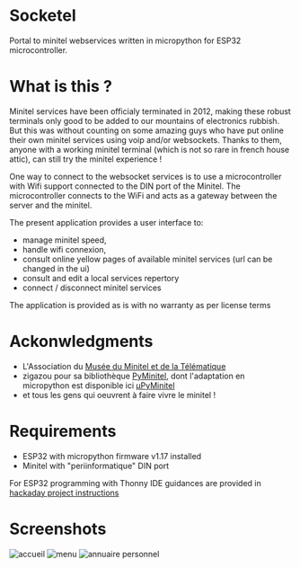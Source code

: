 # Socketel

Portal to minitel webservices written in micropython for ESP32 microcontroller.

# What is this ?

Minitel services have been officialy terminated in 2012, making these robust terminals only good to be added to our mountains of electronics rubbish. But this was without counting on some amazing guys who have put online their own minitel services using voip and/or websockets. Thanks to them, anyone with a working minitel terminal (which is not so rare in french house attic), can still try the minitel experience !

One way to connect to the websocket services is to use a microcontroller with Wifi support connected to the DIN port of the Minitel. The microcontroller connects to the WiFi and acts as a gateway between the server and the minitel.

The present application provides a user interface to:
* manage minitel speed, 
* handle wifi connexion,
* consult online yellow pages of available minitel services (url can be changed in the ui)
* consult and edit a local services repertory
* connect / disconnect minitel services

The application is provided as is with no warranty as per license terms

# Ackonwledgments

* L'Association du [Musée du Minitel et de la Télématique](https://www.museeminitel.fr/)
* zigazou pour sa bibliothèque [PyMinitel](https://github.com/Zigazou/PyMinitel), dont l'adaptation en micropython est disponible ici [µPyMinitel](https://github.com/iodeo/Minitel-ESP32/tree/main/upython/uPyMinitel)
* et tous les gens qui oeuvrent à faire vivre le minitel !

# Requirements

* ESP32 with micropython firmware v1.17 installed
* Minitel with "periinformatique" DIN port

For ESP32 programming with Thonny IDE guidances are provided in [hackaday project instructions](https://hackaday.io/project/180473/instructions)

# Screenshots 

![accueil](https://raw.githubusercontent.com/iodeo/Socketel/main/screenshots/socketel_accueil.jpg)
![menu](https://raw.githubusercontent.com/iodeo/Socketel/main/screenshots/socketel_menu.jpg)
![annuaire personnel](https://raw.githubusercontent.com/iodeo/Socketel/main/screenshots/socketel_annu.jpg)


